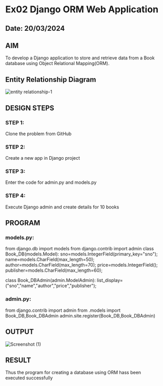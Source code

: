 # Ex02 Django ORM Web Application
## Date: 20/03/2024

## AIM
To develop a Django application to store and retrieve data from a Book database using Object Relational Mapping(ORM).

## Entity Relationship Diagram


![entity relationship-1](https://github.com/Henriprasath/ORM/assets/144979077/38582397-61f3-44d7-ba5f-652d496fdfce)


## DESIGN STEPS

### STEP 1:
Clone the problem from GitHub

### STEP 2:
Create a new app in Django project

### STEP 3:
Enter the code for admin.py and models.py

### STEP 4:
Execute Django admin and create details for 10 books

## PROGRAM
### models.py:

from django.db import models
from django.contrib import admin
class Book_DB(models.Model):
      sno=models.IntegerField(primary_key="sno");
      name=models.CharField(max_length=50);
      author=models.CharField(max_length=70);
      price=models.IntegerField();
      publisher=models.CharField(max_length=60);

class Book_DBAdmin(admin.ModelAdmin):
    list_display=("sno","name","author","price","publisher");

### admin.py:

from django.contrib import admin
from .models import Book_DB,Book_DBAdmin
admin.site.register(Book_DB,Book_DBAdmin)

## OUTPUT

![Screenshot (1)](https://github.com/Henriprasath/ORM/assets/144979077/c78cae4d-66f9-42f3-8014-e982941b685b)



## RESULT
Thus the program for creating a database using ORM hass been executed successfully
